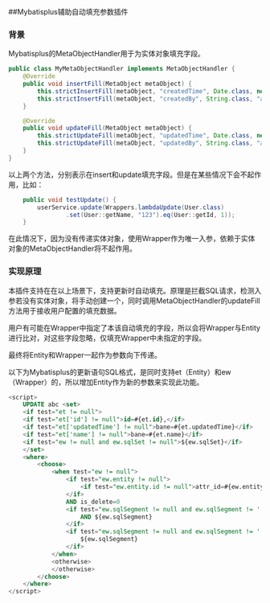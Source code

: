 ##Mybatisplus辅助自动填充参数插件

### 背景
Mybatisplus的MetaObjectHandler用于为实体对象填充字段。
```java
public class MyMetaObjectHandler implements MetaObjectHandler {
    @Override
    public void insertFill(MetaObject metaObject) {
        this.strictInsertFill(metaObject, "createdTime", Date.class, new Date());
        this.strictInsertFill(metaObject, "createdBy", String.class, "admin");
    }

    @Override
    public void updateFill(MetaObject metaObject) {
        this.strictUpdateFill(metaObject, "updatedTime", Date.class, new Date());
        this.strictUpdateFill(metaObject, "updatedBy", String.class, "admin");
    }
}
```
以上两个方法，分别表示在insert和update填充字段。但是在某些情况下会不起作用，比如：
```java
    public void testUpdate() {
        userService.update(Wrappers.lambdaUpdate(User.class)
                .set(User::getName, "123").eq(User::getId, 1));
    }
```
在此情况下，因为没有传递实体对象，使用Wrapper作为唯一入参，依赖于实体对象的MetaObjectHandler将不起作用。

### 实现原理
本插件支持在在以上场景下，支持更新时自动填充。原理是拦截SQL请求，检测入参若没有实体对象，将手动创建一个，同时调用MetaObjectHandler的updateFill方法用于接收用户配置的填充数据。

用户有可能在Wrapper中指定了本该自动填充的字段，所以会将Wrapper与Entity进行比对，对这些字段忽略，仅填充Wrapper中未指定的字段。

最终将Entity和Wrapper一起作为参数向下传递。

以下为Mybatisplus的更新语句SQL格式，是同时支持et（Entity）和ew（Wrapper）的，所以增加Entity作为新的参数来实现此功能。
```sql
<script>
    UPDATE abc <set>
    <if test="et != null">
    <if test="et['id'] != null">id=#{et.id},</if>
    <if test="et['updatedTime'] != null">bane=#{et.updatedTime}</if>
    <if test="et['name'] != null">bane=#{et.name}</if>
    <if test="ew != null and ew.sqlSet != null">${ew.sqlSet}</if>
    </set> 
    <where>
        <choose>
            <when test="ew != null">
                <if test="ew.entity != null">
                    <if test="ew.entity.id != null">attr_id=#{ew.entity.id}</if>
                </if>
                AND is_delete=0
                <if test="ew.sqlSegment != null and ew.sqlSegment != '' and ew.nonEmptyOfNormal">
                    AND ${ew.sqlSegment}
                </if>
                <if test="ew.sqlSegment != null and ew.sqlSegment != '' and ew.emptyOfNormal">
                    ${ew.sqlSegment}
                </if>
            </when>
            <otherwise>
            </otherwise>
        </choose>
    </where> 
</script>



```





